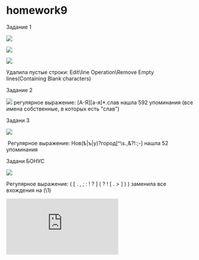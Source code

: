# homework9
Задание 1

![](https://github.com/Sayano99/result.txt/blob/master/Снимок%20экрана%20(46).png)

![](https://github.com/Sayano99/result.txt/blob/master/Снимок%20экрана%20(47).png)

![](https://github.com/Sayano99/result.txt/blob/master/Снимок%20экрана%20(48).png)


Удалила пустые строки: Edit\line Operation\Remove Empty lines(Containing Blank characters)



Задание 2

![](https://github.com/Sayano99/result.txt/blob/master/Снимок%20экрана%20(49).png)
регулярное выражение: [А-Я][а-я]*.слав   нашла 592 упоминания (все имена собственные, в которых есть "слав")


Задани 3

![](https://github.com/Sayano99/result.txt/blob/master/Снимок%20экрана%20(50).png)

 Регулярное выражение: Нов(ѣ|ъ|у)?город[^\s\.,\&?!:;-]  нашла 52 упоминания
 
 
 Задани БОНУС
 
 ![](https://github.com/Sayano99/result.txt/blob/master/Снимок%20экрана%20(52).png)
 
 Регулярное выражение: ( [ . , ; : ! ? ] ( ? ! [ . > ] ) ) заменила все вхождения на (\1)
 
 
 ![](https://github.com/Sayano99/result.txt/blob/master/result.txt)
